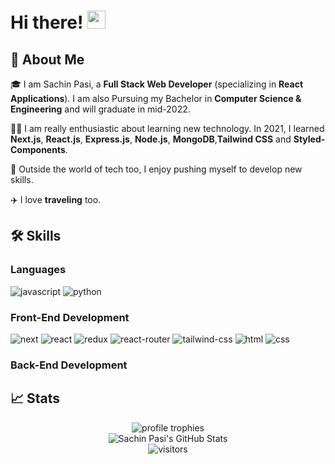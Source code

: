 # Hi there! <img src="https://media.giphy.com/media/hvRJCLFzcasrR4ia7z/giphy.gif" width="29px">

## 🚀 About Me

🎓 I am Sachin Pasi, a **Full Stack Web Developer** (specializing in **React Applications**).
I am also Pursuing my Bachelor in **Computer Science & Engineering** and will graduate in mid-2022.

👨‍💻 I am really enthusiastic about learning new technology. In 2021, I learned **Next.js**, **React.js**, **Express.js**, **Node.js**, **MongoDB**,**Tailwind CSS** and **Styled-Components**.

🎸 Outside the world of tech too, I enjoy pushing myself to develop new skills.

✈️ I love **traveling** too.

## 🛠️ Skills

### Languages

![javascript](https://img.shields.io/badge/JavaScript-323330?style=for-the-badge&logo=javascript&logoColor=F7DF1E)
![python](https://img.shields.io/badge/Python-3776AB?style=for-the-badge&logo=python&logoColor=white)


### Front-End Development

![next](https://img.shields.io/badge/Next-000000?style=for-the-badge&logo=nextdotjs&logoColor=FFFFFF)
![react](https://img.shields.io/badge/React-20232A?style=for-the-badge&logo=react&logoColor=61DAFB)
![redux](https://img.shields.io/badge/Redux-593D88?style=for-the-badge&logo=redux&logoColor=white)
![react-router](https://img.shields.io/badge/React_Router-CA4245?style=for-the-badge&logo=react-router&logoColor=white)
![tailwind-css](https://img.shields.io/badge/tailwind_css-06B6D4?style=for-the-badge&logo=tailwind-css&logoColor=white)
![html](https://img.shields.io/badge/HTML5-E34F26?style=for-the-badge&logo=html5&logoColor=white)
![css](https://img.shields.io/badge/CSS3-1572B6?style=for-the-badge&logo=css3&logoColor=white)

### Back-End Development


## 📈 Stats

<div align="center">
    <img src="https://github-profile-trophy.vercel.app/?username=sachinpasi&row=1&column=6&margin-h=8&theme=darkhub&count_private=true&margin-w=15&no-frame=true" alt="profile trophies" />
    <br />
    <img src="https://github-readme-stats.vercel.app/api?username=sachinpasi&show_icons=true&hide_border=true" alt="Sachin Pasi's GitHub Stats">
    <br />
    <img src="https://visitor-badge.laobi.icu/badge?page_id=sachinpasi.sachinpasi" alt="visitors">
</div>

